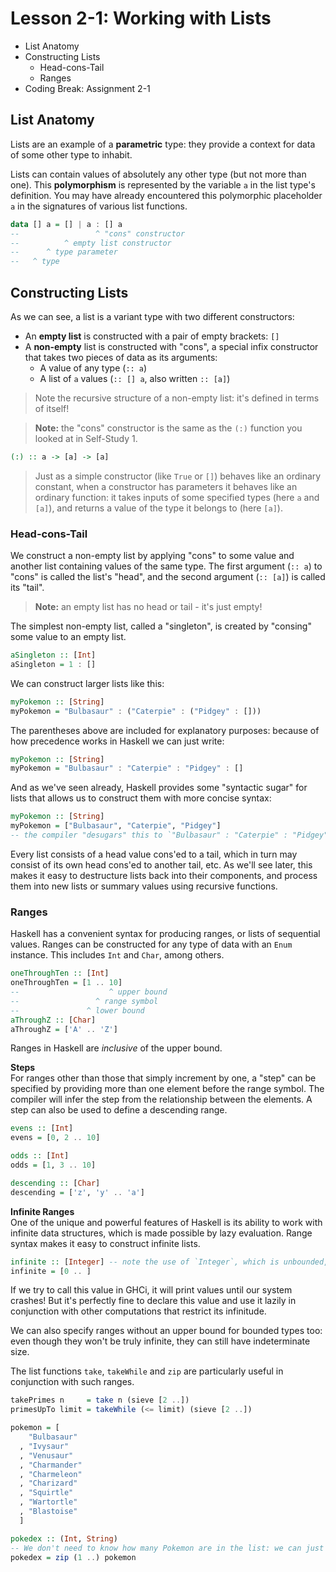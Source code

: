 # **Lesson 2-1: Working with Lists**

* List Anatomy
* Constructing Lists
  * Head-cons-Tail
  * Ranges
* Coding Break: Assignment 2-1


## **List Anatomy**
Lists are an example of a **parametric** type: they provide a context for data of some other type to inhabit.

Lists can contain values of absolutely any other type (but not more than one). This **polymorphism** is represented by the variable `a` in the list type's definition. You may have already encountered this polymorphic placeholder `a` in the signatures of various list functions.

```haskell
data [] a = [] | a : [] a
--                 ^ "cons" constructor
--          ^ empty list constructor
--      ^ type parameter
--   ^ type
```

## **Constructing Lists**
As we can see, a list is a variant type with two different constructors:
  * An **empty list** is constructed with a pair of empty brackets: `[]`
  * A **non-empty** list is constructed with "cons", a special infix constructor that takes two pieces of data as its arguments:
    * A value of any type (`:: a`)
    * A list of `a` values (`:: [] a`, also written `:: [a]`)
  >Note the recursive structure of a non-empty list: it's defined in terms of itself!

>**Note:** the "cons" constructor is the same as the `(:)` function you looked at in Self-Study 1.
```haskell
(:) :: a -> [a] -> [a]
```
>Just as a simple constructor (like `True` or `[]`) behaves like an ordinary constant, when a constructor has parameters it behaves like an ordinary function: it takes inputs of some specified types (here `a` and `[a]`), and returns a value of the type it belongs to (here `[a]`).

### **Head-cons-Tail**
We construct a non-empty list by applying "cons" to some value and another list containing values of the same type. The first argument (`:: a`) to "cons" is called the list's "head", and the second argument (`:: [a]`) is called its "tail".
>**Note:** an empty list has no head or tail - it's just empty!

The simplest non-empty list, called a "singleton", is created by "consing" some value to an empty list.
```haskell
aSingleton :: [Int]
aSingleton = 1 : []
```

We can construct larger lists like this:
```haskell
myPokemon :: [String]
myPokemon = "Bulbasaur" : ("Caterpie" : ("Pidgey" : []))
```
The parentheses above are included for explanatory purposes: because of how precedence works in Haskell we can just write:
```haskell
myPokemon :: [String]
myPokemon = "Bulbasaur" : "Caterpie" : "Pidgey" : []
```
And as we've seen already, Haskell provides some "syntactic sugar" for lists that allows us to construct them with more concise syntax:
```haskell
myPokemon :: [String]
myPokemon = ["Bulbasaur", "Caterpie", "Pidgey"]
-- the compiler "desugars" this to `"Bulbasaur" : "Caterpie" : "Pidgey" : []`
```
Every list consists of a head value cons'ed to a tail, which in turn may consist of its own head cons'ed to another tail, etc. As we'll see later, this makes it easy to destructure lists back into their components, and process them into new lists or summary values using recursive functions.

### **Ranges**
Haskell has a convenient syntax for producing ranges, or lists of sequential values. Ranges can be constructed for any type of data with an `Enum` instance. This includes `Int` and `Char`, among others.

```haskell
oneThroughTen :: [Int]
oneThroughTen = [1 .. 10]
--                    ^ upper bound
--                 ^ range symbol
--               ^ lower bound
aThroughZ :: [Char]
aThroughZ = ['A' .. 'Z']
```

Ranges in Haskell are *inclusive* of the upper bound.

**Steps** \
For ranges other than those that simply increment by one, a "step" can be specified by providing more than one element before the range symbol. The compiler will infer the step from the relationship between the elements. A step can also be used to define a descending range.
```haskell
evens :: [Int]
evens = [0, 2 .. 10]

odds :: [Int]
odds = [1, 3 .. 10]

descending :: [Char]
descending = ['z', 'y' .. 'a']
```

**Infinite Ranges** \
One of the unique and powerful features of Haskell is its ability to work with infinite data structures, which is made possible by lazy evaluation. Range syntax makes it easy to construct infinite lists.

```haskell
infinite :: [Integer] -- note the use of `Integer`, which is unbounded, instead of the bounded `Int` type
infinite = [0 .. ]
```
If we try to call this value in GHCi, it will print values until our system crashes! But it's perfectly fine to declare this value and use it lazily in conjunction with other computations that restrict its infinitude.

We can also specify ranges without an upper bound for bounded types too: even though they won't be truly infinite, they can still have indeterminate size.

The list functions `take`, `takeWhile` and `zip` are particularly useful in conjunction with such ranges.

```haskell
takePrimes n     = take n (sieve [2 ..])
primesUpTo limit = takeWhile (<= limit) (sieve [2 ..])
```

```haskell
pokemon = [
    "Bulbasaur"
  , "Ivysaur"
  , "Venusaur"
  , "Charmander"
  , "Charmeleon"
  , "Charizard"
  , "Squirtle"
  , "Wartortle"
  , "Blastoise"
  ]

pokedex :: (Int, String)
-- We don't need to know how many Pokemon are in the list: we can just declare an infinite range and `zip` will stop zipping when the other list is exhausted.
pokedex = zip (1 ..) pokemon
```
